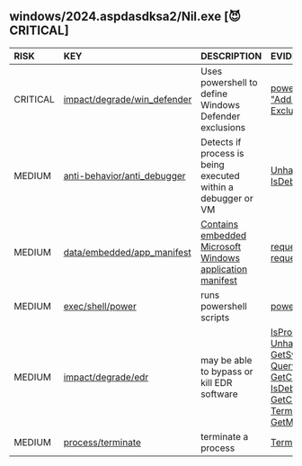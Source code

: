 ## windows/2024.aspdasdksa2/Nil.exe [😈 CRITICAL]

| RISK | KEY | DESCRIPTION | EVIDENCE |
|:--|:--|:--|:--|
| CRITICAL | [impact/degrade/win_defender](https://github.com/chainguard-dev/malcontent/blob/main/rules/impact/degrade/win_defender.yara#win_defender_exclusion) | Uses powershell to define Windows Defender exclusions | [powershell -Command "Add-MpPreference -ExclusionPath 'C:\'"](https://github.com/search?q=powershell+-Command+%22Add-MpPreference+-ExclusionPath+%27C%3A%5C%27%22&type=code) |
| MEDIUM | [anti-behavior/anti_debugger](https://github.com/chainguard-dev/malcontent/blob/main/rules/anti-behavior/anti-debugger.yara#win_debugger_present) | Detects if process is being executed within a debugger or VM | [UnhandledExceptionFilter](https://github.com/search?q=UnhandledExceptionFilter&type=code)<br>[IsDebuggerPresent](https://github.com/search?q=IsDebuggerPresent&type=code) |
| MEDIUM | [data/embedded/app_manifest](https://github.com/chainguard-dev/malcontent/blob/main/rules/data/embedded/app-manifest.yara#app_manifest) | [Contains embedded Microsoft Windows application manifest](https://learn.microsoft.com/en-us/cpp/build/reference/manifestuac-embeds-uac-information-in-manifest?view=msvc-170) | [requestedExecutionLevel](https://github.com/search?q=requestedExecutionLevel&type=code)<br>[requestedPrivileges](https://github.com/search?q=requestedPrivileges&type=code) |
| MEDIUM | [exec/shell/power](https://github.com/chainguard-dev/malcontent/blob/main/rules/exec/shell/powershell.yara#powershell) | runs powershell scripts | [powershell -Command](https://github.com/search?q=powershell+-Command&type=code) |
| MEDIUM | [impact/degrade/edr](https://github.com/chainguard-dev/malcontent/blob/main/rules/impact/degrade/edr.yara#win_kill_proc) | may be able to bypass or kill EDR software | [IsProcessorFeaturePresent](https://github.com/search?q=IsProcessorFeaturePresent&type=code)<br>[UnhandledExceptionFilter](https://github.com/search?q=UnhandledExceptionFilter&type=code)<br>[GetSystemTimeAsFileTime](https://github.com/search?q=GetSystemTimeAsFileTime&type=code)<br>[QueryPerformanceCounter](https://github.com/search?q=QueryPerformanceCounter&type=code)<br>[GetCurrentProcess](https://github.com/search?q=GetCurrentProcess&type=code)<br>[IsDebuggerPresent](https://github.com/search?q=IsDebuggerPresent&type=code)<br>[GetCurrentThread](https://github.com/search?q=GetCurrentThread&type=code)<br>[TerminateProcess](https://github.com/search?q=TerminateProcess&type=code)<br>[GetModuleHandle](https://github.com/search?q=GetModuleHandle&type=code) |
| MEDIUM | [process/terminate](https://github.com/chainguard-dev/malcontent/blob/main/rules/process/terminate/terminate.yara#TerminateProcess) | terminate a process | [TerminateProcess](https://github.com/search?q=TerminateProcess&type=code) |

